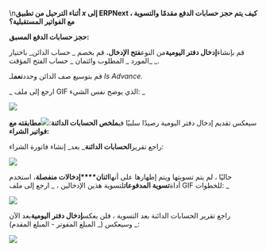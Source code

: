 \n**أثناء الترحيل من تطبيق _x_ إلى ERPNext ، كيف يتم حجز حسابات الدفع مقدمًا والتسوية مع الفواتير المستقبلية؟**

**حجز حسابات الدفع المسبق:**

قم بإنشاء**إدخال دفتر اليومية**من النوع**فتح الإدخال**، قم بخصم _ حساب الدائن_ باختيار _المورد _ المطلوب وائتمان _ حساب الفتح المؤقت _.

قم بتوسيع صف الدائن وحدد**نعم**لـ _Is Advance._

_ ارجع إلى ملف GIF الذي يوضح نفس الشيء: _

![](https://docs.erpnext.com/files/CsMRH40.gif)

سيعكس تقديم إدخال دفتر اليومية رصيدًا سلبيًا في**ملخص الحسابات الدائنة**:![](https://docs.erpnext.com/files/FJeIj5k.png)**مطابقته مع فواتير الشراء:**

راجع تقرير**الحسابات الدائنة**_ بعد_ إنشاء فاتورة الشراء:

![](https://docs.erpnext.com/files/cxZArKd.png)

حاليًا ، لم يتم تسويتها ويتم إظهارها على أنها**اثنان****إدخالات منفصلة**، استخدم أداة**تسوية المدفوعات**لتسوية هذين الإدخالين ، _ ارجع إلى ملف GIF للخطوات: _

![](https://docs.erpnext.com/files/jbj6LRc.gif)

راجع تقرير الحسابات الدائنة بعد التسوية ، فلن يعكس**إدخال دفتر اليومية**بعد الآن وسيعكس (_ المبلغ المفوتر - المبلغ المقدم) _:

![](https://docs.erpnext.com/files/vaXYQNc.png)